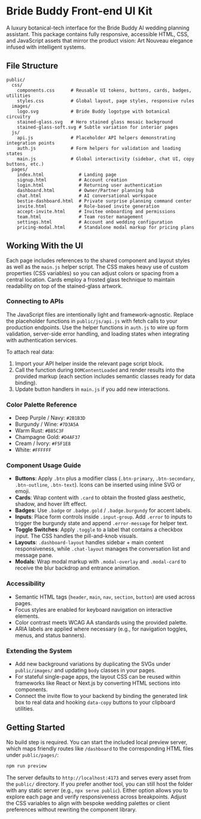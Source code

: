 # Bride Buddy Front-end UI Kit

A luxury botanical-tech interface for the Bride Buddy AI wedding planning assistant. This package contains fully responsive, accessible HTML, CSS, and JavaScript assets that mirror the product vision: Art Nouveau elegance infused with intelligent systems.

## File Structure

```
public/
  css/
    components.css      # Reusable UI tokens, buttons, cards, badges, utilities
    styles.css          # Global layout, page styles, responsive rules
  images/
    logo.svg            # Bride Buddy logotype with botanical circuitry
    stained-glass.svg   # Hero stained glass mosaic background
    stained-glass-soft.svg # Subtle variation for interior pages
  js/
    api.js              # Placeholder API helpers demonstrating integration points
    auth.js             # Form helpers for validation and loading states
    main.js             # Global interactivity (sidebar, chat UI, copy buttons, etc.)
  pages/
    index.html             # Landing page
    signup.html            # Account creation
    login.html             # Returning user authentication
    dashboard.html         # Owner/Partner planning hub
    chat.html              # AI conversational workspace
    bestie-dashboard.html  # Private surprise planning command center
    invite.html            # Role-based invite generation
    accept-invite.html     # Invitee onboarding and permissions
    team.html              # Team roster management
    settings.html          # Account and wedding configuration
    pricing-modal.html     # Standalone modal markup for pricing plans
```

## Working With the UI

Each page includes references to the shared component and layout styles as well as the `main.js` helper script. The CSS makes heavy use of custom properties (CSS variables) so you can adjust colors or spacing from a central location. Cards employ a frosted glass technique to maintain readability on top of the stained-glass artwork.

### Connecting to APIs

The JavaScript files are intentionally light and framework-agnostic. Replace the placeholder functions in `public/js/api.js` with fetch calls to your production endpoints. Use the helper functions in `auth.js` to wire up form validation, server-side error handling, and loading states when integrating with authentication services.

To attach real data:

1. Import your API helper inside the relevant page script block.
2. Call the function during `DOMContentLoaded` and render results into the provided markup (each section includes semantic classes ready for data binding).
3. Update button handlers in `main.js` if you add new interactions.

### Color Palette Reference

- Deep Purple / Navy: `#2B1B3D`
- Burgundy / Wine: `#7D3A5A`
- Warm Rust: `#B85C3F`
- Champagne Gold: `#D4AF37`
- Cream / Ivory: `#F5F1E8`
- White: `#FFFFFF`

### Component Usage Guide

- **Buttons**: Apply `.btn` plus a modifier class (`.btn-primary`, `.btn-secondary`, `.btn-outline`, `.btn-text`). Icons can be inserted using inline SVG or emoji.
- **Cards**: Wrap content with `.card` to obtain the frosted glass aesthetic, shadow, and hover lift effect.
- **Badges**: Use `.badge` or `.badge.gold` / `.badge.burgundy` for accent labels.
- **Inputs**: Place form controls inside `.input-group`. Add `.error` to inputs to trigger the burgundy state and append `.error-message` for helper text.
- **Toggle Switches**: Apply `.toggle` to a label that contains a checkbox input. The CSS handles the pill-and-knob visuals.
- **Layouts**: `.dashboard-layout` handles sidebar + main content responsiveness, while `.chat-layout` manages the conversation list and message pane.
- **Modals**: Wrap modal markup with `.modal-overlay` and `.modal-card` to receive the blur backdrop and entrance animation.

### Accessibility

- Semantic HTML tags (`header`, `main`, `nav`, `section`, `button`) are used across pages.
- Focus styles are enabled for keyboard navigation on interactive elements.
- Color contrast meets WCAG AA standards using the provided palette.
- ARIA labels are applied where necessary (e.g., for navigation toggles, menus, and status banners).

### Extending the System

- Add new background variations by duplicating the SVGs under `public/images/` and updating `body` classes in your pages.
- For stateful single-page apps, the layout CSS can be reused within frameworks like React or Next.js by converting HTML sections into components.
- Connect the invite flow to your backend by binding the generated link box to real data and hooking `data-copy` buttons to your clipboard utilities.

## Getting Started

No build step is required. You can start the included local preview server, which maps friendly routes like `/dashboard` to the corresponding HTML files under `public/pages/`:

```bash
npm run preview
```

The server defaults to `http://localhost:4173` and serves every asset from the `public/` directory. If you prefer another tool, you can still host the folder with any static server (e.g., `npx serve public`). Either option allows you to explore each page and verify responsiveness across breakpoints. Adjust the CSS variables to align with bespoke wedding palettes or client preferences without rewriting the component library.
